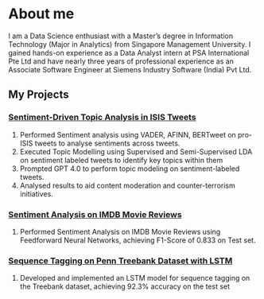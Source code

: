 # About me
I am a Data Science enthusiast with a Master’s degree in Information Technology (Major in Analytics) from Singapore Management University. I gained hands-on experience as a Data Analyst intern at PSA International Pte Ltd and have nearly three years of professional experience as an Associate Software Engineer at Siemens Industry Software (India) Pvt Ltd.

## My Projects
### [Sentiment-Driven Topic Analysis in ISIS Tweets](https://github.com/sarthakjn1/SentimentAnalysis_TopicModelling_ISIStweets)

1. Performed Sentiment analysis using VADER, AFINN, BERTweet on pro-ISIS tweets to analyse sentiments across tweets.
2. Executed Topic Modelling using Supervised and Semi-Supervised LDA on sentiment labeled tweets to identify key topics within them
3. Prompted GPT 4.0 to perform topic modeling on sentiment-labeled tweets.
4. Analysed results to aid content moderation and counter-terrorism initiatives.

### [Sentiment Analysis on IMDB Movie Reviews](https://github.com/sarthakjn1/SentimentAnalysis-IMDB)

1. Performed Sentiment Analysis on IMDB Movie Reviews using Feedforward Neural Networks, achieving F1-Score of 0.833 on Test set.

### [Sequence Tagging on Penn Treebank Dataset with LSTM](https://github.com/sarthakjn1/SequenceTagging-Treebank)

1. Developed and implemented an LSTM model for sequence tagging on the Treebank dataset, achieving 92.3% accuracy on the test set



